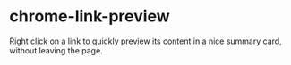chrome-link-preview
===================

Right click on a link to quickly preview its content in a nice summary card, without leaving the page.
